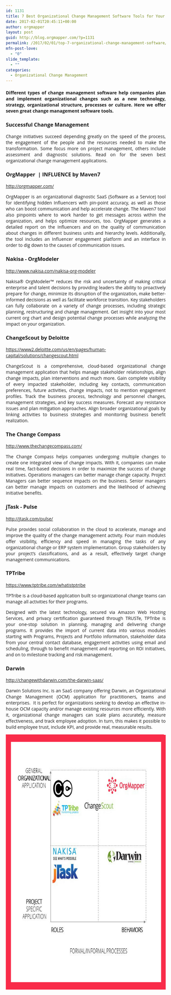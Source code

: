 ```yaml
---
id: 1131
title: 7 Best Organizational Change Management Software Tools for Your Business in 2017
date: 2017-02-01T20:45:11+00:00
author: orgmapper
layout: post
guid: http://blog.orgmapper.com/?p=1131
permalink: /2017/02/01/top-7-organizational-change-management-software/
mfn-post-love:
  - "0"
slide_template:
  - ""
categories:
  - Organizational Change Management
---
```

<h4 style="text-align: justify;">
  <span style="font-family: 'Open Sans';"><strong>Different types of change management software help companies plan and implement organizational changes such as a new technology, strategy, organizational structure, processes or culture. Here we offer seven great change management software tools. </strong></span>
</h4>

<h3 style="text-align: justify;">
  <span style="font-family: 'Open Sans';">Successful Change Management </span>
</h3>

<p style="text-align: justify;">
  <span style="font-family: 'Open Sans';">Change initiatives succeed depending greatly on the speed of the process, the engagement of the people and the resources needed to make the transformation. Some focus more on project management, others include assessment and diagnostic solutions. Read on for the seven best organizational change management applications.</span>
</p>

<h3 style="text-align: justify;">
  <span style="font-family: 'Open Sans';">OrgMapper  | INFLUENCE by Maven7</span>
</h3>

<p style="text-align: justify;">
  <span style="font-family: 'Open Sans';"><a href="http://orgmapper.com/">http://orgmapper.com/</a></span>
</p>

<p style="text-align: justify;">
  <span style="font-family: 'Open Sans';">OrgMapper is an organizational diagnostic SaaS (Software as a Service) tool for identifying hidden Influencers with pin-point accuracy, as well as those who can boost communication and help accelerate change. The Maven7 tool also pinpoints where to work harder to get messages across within the organization, and helps optimize resources, too. OrgMapper generates a detailed report on the Influencers and on the quality of communication about changes in different business units and hierarchy levels. Additionally, the tool includes an Influencer engagement platform and an interface in order to dig down to the causes of communication issues.</span>
</p>

<h3 style="text-align: justify;">
  <span style="font-family: 'Open Sans';"> Nakisa  -  OrgModeler</span>
</h3>

<p style="text-align: justify;">
  <span style="font-family: 'Open Sans';"><a href="http://www.nakisa.com/nakisa-org-modeler">http://www.nakisa.com/nakisa-org-modeler</a></span>
</p>

<p style="text-align: justify;">
  <span style="font-family: 'Open Sans';">Nakisa® OrgModeler™ reduces the risk and uncertainty of making critical enterprise and talent decisions by providing leaders the ability to proactively prepare for change, minimize its disruption of the organization, make better-informed decisions as well as facilitate workforce transition. Key stakeholders can fully collaborate on a variety of change processes, including strategic planning, restructuring and change management. Get insight into your most current org chart and design potential change processes while analyzing the impact on your organization.</span>
</p>

<h3 style="text-align: justify;">
  <span style="font-family: 'Open Sans';">ChangeScout by Deloitte</span>
</h3>

<p style="text-align: justify;">
  <span style="font-family: 'Open Sans';"><a href="https://www2.deloitte.com/us/en/pages/human-capital/solutions/changescout.html">https://www2.deloitte.com/us/en/pages/human-capital/solutions/changescout.html</a></span>
</p>

<p style="text-align: justify;">
  <span style="font-family: 'Open Sans';">ChangeScout is a comprehensive, cloud-based organizational change management application that helps manage stakeholder relationships, align change impacts, plan interventions and much more. Gain complete visibility of every impacted stakeholder, including key contacts, communication preferences, future activities, change impacts, not to mention engagement profiles. Track the business process, technology and personnel changes, management strategies, and key success measures. Forecast any resistance issues and plan mitigation approaches. Align broader organizational goals by linking activities to business strategies and monitoring business benefit realization.</span>
</p>

<h3 style="text-align: justify;">
  <span style="font-family: 'Open Sans';"> The Change Compass</span>
</h3>

<p style="text-align: justify;">
  <span style="font-family: 'Open Sans';"><a href="http://www.thechangecompass.com/">http://www.thechangecompass.com/</a></span>
</p>

<p style="text-align: justify;">
  <span style="font-family: 'Open Sans';">The Change Compass helps companies undergoing multiple changes to create one integrated view of change impacts. With it, companies can make real time, fact-based decisions in order to maximize the success of change initiatives. Operations managers can better manage change capacity. Project Managers can better sequence impacts on the business. Senior managers can better manage impacts on customers and the likelihood of achieving initiative benefits.</span>
</p>

<h3 style="text-align: justify;">
  <span style="font-family: 'Open Sans';">jTask  -  Pulse</span>
</h3>

<p style="text-align: justify;">
  <span style="font-family: 'Open Sans';"><a href="http://jtask.com/pulse/">http://jtask.com/pulse/</a></span>
</p>

<p style="text-align: justify;">
  <span style="font-family: 'Open Sans';">Pulse provides social collaboration in the cloud to accelerate, manage and improve the quality of the change management activity. Four main modules offer visibility, efficiency and speed in managing the tasks of any organizational change or ERP system implementation. Group stakeholders by your project’s classifications, and as a result, effectively target change management communications.</span>
</p>

<h3 style="text-align: justify;">
  <span style="font-family: 'Open Sans';">TPTribe</span>
</h3>

<p style="text-align: justify;">
  <span style="font-family: 'Open Sans';"><a href="https://www.tptribe.com/whatistptribe">https://www.tptribe.com/whatistptribe</a></span>
</p>

<p style="text-align: justify;">
  <span style="font-family: 'Open Sans';">TPTribe is a cloud-based application built so organizational change teams can manage all activities for their programs.</span>
</p>

<p style="text-align: justify;">
  <span style="font-family: 'Open Sans';">Designed with the latest technology, secured via Amazon Web Hosting Services, and privacy certification guaranteed through TRUSTe, TPTribe is your one-stop solution in planning, managing and delivering change programs. It provides the import of current data into various modules starting with Programs, Projects and Portfolio information, stakeholder data from your central contact database, engagement activities using email and scheduling, through to benefit management and reporting on ROI initiatives, and on to milestone tracking and risk management.</span>
</p>

<h3 style="text-align: justify;">
  <span style="font-family: 'Open Sans';">Darwin</span>
</h3>

<p style="text-align: justify;">
  <span style="font-family: 'Open Sans';"><a href="http://changewithdarwin.com/the-darwin-saas/">http://changewithdarwin.com/the-darwin-saas/</a></span>
</p>

<p style="text-align: justify;">
  <span style="font-family: 'Open Sans';">Darwin Solutions Inc. is an SaaS company offering Darwin, an Organizational Change Management (OCM) application for practitioners, teams and enterprises.  It is perfect for organizations seeking to develop an effective in-house OCM capacity and/or manage existing resources more efficiently. With it, organizational change managers can scale plans accurately, measure effectiveness, and track employee adoption. In turn, this makes it possible to build employee trust, include KPI, and provide real, measurable results.</span>
</p>

<p style="text-align: justify;">
  <img class="wp-image-1142 size-full aligncenter" src="/images/2017/02/IMG_3725.png" alt="7 Organizational change management tools" width="800" height="800" />
</p>